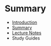# Summary

* [Introduction](README.md)
* [Summary](SUMMARY.md)
* [Lecture Notes](Lecture_Notes/Lecture_Notes.md)
* Study Guides


